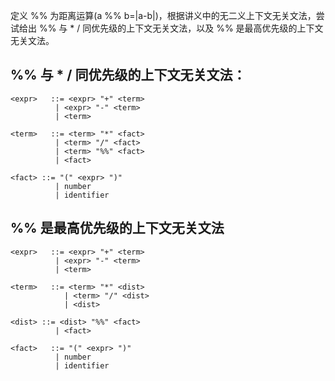 定义 %% 为距离运算(a %% b=|a-b|)，根据讲义中的无二义上下文无关文法，尝试给出 %% 与 * / 同优先级的上下文无关文法，以及 %% 是最高优先级的上下文无关文法。

## %% 与 * / 同优先级的上下文无关文法：

``` bnf
<expr>   ::= <expr> "+" <term>
          | <expr> "-" <term>
          | <term>

<term>   ::= <term> "*" <fact>
          | <term> "/" <fact>
          | <term> "%%" <fact>
          | <fact>

<fact> ::= "(" <expr> ")"
          | number
          | identifier
```

## %% 是最高优先级的上下文无关文法

``` bnf
<expr>   ::= <expr> "+" <term>
          | <expr> "-" <term>
          | <term>

<term>   ::= <term> "*" <dist>
            | <term> "/" <dist>
            | <dist>

<dist> ::= <dist> "%%" <fact>
          | <fact>

<fact>   ::= "(" <expr> ")"
          | number
          | identifier
```